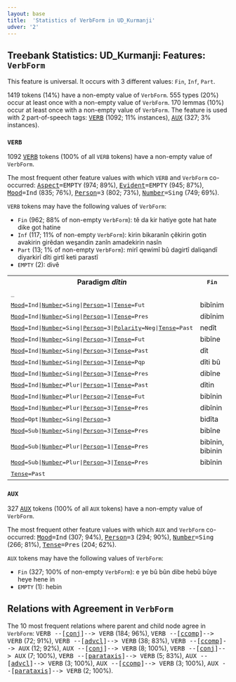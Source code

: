 ```yaml
---
layout: base
title:  'Statistics of VerbForm in UD_Kurmanji'
udver: '2'
---
```


## Treebank Statistics: UD_Kurmanji: Features: `VerbForm`

This feature is universal.
It occurs with 3 different values: `Fin`, `Inf`, `Part`.

1419 tokens (14%) have a non-empty value of `VerbForm`.
555 types (20%) occur at least once with a non-empty value of `VerbForm`.
170 lemmas (10%) occur at least once with a non-empty value of `VerbForm`.
The feature is used with 2 part-of-speech tags: <tt><a href="kmr-pos-VERB.html">VERB</a></tt> (1092; 11% instances), <tt><a href="kmr-pos-AUX.html">AUX</a></tt> (327; 3% instances).

### `VERB`

1092 <tt><a href="kmr-pos-VERB.html">VERB</a></tt> tokens (100% of all `VERB` tokens) have a non-empty value of `VerbForm`.

The most frequent other feature values with which `VERB` and `VerbForm` co-occurred: <tt><a href="kmr-feat-Aspect.html">Aspect</a></tt><tt>=EMPTY</tt> (974; 89%), <tt><a href="kmr-feat-Evident.html">Evident</a></tt><tt>=EMPTY</tt> (945; 87%), <tt><a href="kmr-feat-Mood.html">Mood</a></tt><tt>=Ind</tt> (835; 76%), <tt><a href="kmr-feat-Person.html">Person</a></tt><tt>=3</tt> (802; 73%), <tt><a href="kmr-feat-Number.html">Number</a></tt><tt>=Sing</tt> (749; 69%).

`VERB` tokens may have the following values of `VerbForm`:

* `Fin` (962; 88% of non-empty `VerbForm`): tê da kir hatiye gote hat hate dike got hatine
* `Inf` (117; 11% of non-empty `VerbForm`): kirin bikaranîn çêkirin gotin avakirin girêdan weşandin zanîn amadekirin nasîn
* `Part` (13; 1% of non-empty `VerbForm`): mirî qewimî bû dagirtî daliqandî diyarkirî dîti girtî keti parastî
* `EMPTY` (2): divê

<table>
  <tr><th>Paradigm <i>dîtin</i></th><th><tt>Fin</tt></th><th><tt>Inf</tt></th><th><tt>Part</tt></th></tr>
  <tr><td><tt>_</tt></td><td></td><td>dîtin</td><td></td></tr>
  <tr><td><tt><tt><a href="kmr-feat-Mood.html">Mood</a></tt><tt>=Ind</tt>|<tt><a href="kmr-feat-Number.html">Number</a></tt><tt>=Sing</tt>|<tt><a href="kmr-feat-Person.html">Person</a></tt><tt>=1</tt>|<tt><a href="kmr-feat-Tense.html">Tense</a></tt><tt>=Fut</tt></tt></td><td>bibînim</td><td></td><td></td></tr>
  <tr><td><tt><tt><a href="kmr-feat-Mood.html">Mood</a></tt><tt>=Ind</tt>|<tt><a href="kmr-feat-Number.html">Number</a></tt><tt>=Sing</tt>|<tt><a href="kmr-feat-Person.html">Person</a></tt><tt>=1</tt>|<tt><a href="kmr-feat-Tense.html">Tense</a></tt><tt>=Pres</tt></tt></td><td>dibînim</td><td></td><td></td></tr>
  <tr><td><tt><tt><a href="kmr-feat-Mood.html">Mood</a></tt><tt>=Ind</tt>|<tt><a href="kmr-feat-Number.html">Number</a></tt><tt>=Sing</tt>|<tt><a href="kmr-feat-Person.html">Person</a></tt><tt>=3</tt>|<tt><a href="kmr-feat-Polarity.html">Polarity</a></tt><tt>=Neg</tt>|<tt><a href="kmr-feat-Tense.html">Tense</a></tt><tt>=Past</tt></tt></td><td>nedît</td><td></td><td></td></tr>
  <tr><td><tt><tt><a href="kmr-feat-Mood.html">Mood</a></tt><tt>=Ind</tt>|<tt><a href="kmr-feat-Number.html">Number</a></tt><tt>=Sing</tt>|<tt><a href="kmr-feat-Person.html">Person</a></tt><tt>=3</tt>|<tt><a href="kmr-feat-Tense.html">Tense</a></tt><tt>=Fut</tt></tt></td><td>bibîne</td><td></td><td></td></tr>
  <tr><td><tt><tt><a href="kmr-feat-Mood.html">Mood</a></tt><tt>=Ind</tt>|<tt><a href="kmr-feat-Number.html">Number</a></tt><tt>=Sing</tt>|<tt><a href="kmr-feat-Person.html">Person</a></tt><tt>=3</tt>|<tt><a href="kmr-feat-Tense.html">Tense</a></tt><tt>=Past</tt></tt></td><td>dît</td><td></td><td></td></tr>
  <tr><td><tt><tt><a href="kmr-feat-Mood.html">Mood</a></tt><tt>=Ind</tt>|<tt><a href="kmr-feat-Number.html">Number</a></tt><tt>=Sing</tt>|<tt><a href="kmr-feat-Person.html">Person</a></tt><tt>=3</tt>|<tt><a href="kmr-feat-Tense.html">Tense</a></tt><tt>=Pqp</tt></tt></td><td>dîti bû</td><td></td><td></td></tr>
  <tr><td><tt><tt><a href="kmr-feat-Mood.html">Mood</a></tt><tt>=Ind</tt>|<tt><a href="kmr-feat-Number.html">Number</a></tt><tt>=Sing</tt>|<tt><a href="kmr-feat-Person.html">Person</a></tt><tt>=3</tt>|<tt><a href="kmr-feat-Tense.html">Tense</a></tt><tt>=Pres</tt></tt></td><td>dibîne</td><td></td><td></td></tr>
  <tr><td><tt><tt><a href="kmr-feat-Mood.html">Mood</a></tt><tt>=Ind</tt>|<tt><a href="kmr-feat-Number.html">Number</a></tt><tt>=Plur</tt>|<tt><a href="kmr-feat-Person.html">Person</a></tt><tt>=1</tt>|<tt><a href="kmr-feat-Tense.html">Tense</a></tt><tt>=Past</tt></tt></td><td>dîtin</td><td></td><td></td></tr>
  <tr><td><tt><tt><a href="kmr-feat-Mood.html">Mood</a></tt><tt>=Ind</tt>|<tt><a href="kmr-feat-Number.html">Number</a></tt><tt>=Plur</tt>|<tt><a href="kmr-feat-Person.html">Person</a></tt><tt>=2</tt>|<tt><a href="kmr-feat-Tense.html">Tense</a></tt><tt>=Fut</tt></tt></td><td>bibînin</td><td></td><td></td></tr>
  <tr><td><tt><tt><a href="kmr-feat-Mood.html">Mood</a></tt><tt>=Ind</tt>|<tt><a href="kmr-feat-Number.html">Number</a></tt><tt>=Plur</tt>|<tt><a href="kmr-feat-Person.html">Person</a></tt><tt>=3</tt>|<tt><a href="kmr-feat-Tense.html">Tense</a></tt><tt>=Pres</tt></tt></td><td>dibînin</td><td></td><td></td></tr>
  <tr><td><tt><tt><a href="kmr-feat-Mood.html">Mood</a></tt><tt>=Opt</tt>|<tt><a href="kmr-feat-Number.html">Number</a></tt><tt>=Sing</tt>|<tt><a href="kmr-feat-Person.html">Person</a></tt><tt>=3</tt></tt></td><td>bidîta</td><td></td><td></td></tr>
  <tr><td><tt><tt><a href="kmr-feat-Mood.html">Mood</a></tt><tt>=Sub</tt>|<tt><a href="kmr-feat-Number.html">Number</a></tt><tt>=Sing</tt>|<tt><a href="kmr-feat-Person.html">Person</a></tt><tt>=3</tt>|<tt><a href="kmr-feat-Tense.html">Tense</a></tt><tt>=Pres</tt></tt></td><td>bibîne</td><td></td><td></td></tr>
  <tr><td><tt><tt><a href="kmr-feat-Mood.html">Mood</a></tt><tt>=Sub</tt>|<tt><a href="kmr-feat-Number.html">Number</a></tt><tt>=Plur</tt>|<tt><a href="kmr-feat-Person.html">Person</a></tt><tt>=1</tt>|<tt><a href="kmr-feat-Tense.html">Tense</a></tt><tt>=Pres</tt></tt></td><td>bibînin, bibinin</td><td></td><td></td></tr>
  <tr><td><tt><tt><a href="kmr-feat-Mood.html">Mood</a></tt><tt>=Sub</tt>|<tt><a href="kmr-feat-Number.html">Number</a></tt><tt>=Plur</tt>|<tt><a href="kmr-feat-Person.html">Person</a></tt><tt>=3</tt>|<tt><a href="kmr-feat-Tense.html">Tense</a></tt><tt>=Pres</tt></tt></td><td>bibînin</td><td></td><td></td></tr>
  <tr><td><tt><tt><a href="kmr-feat-Tense.html">Tense</a></tt><tt>=Past</tt></tt></td><td></td><td></td><td>dîti</td></tr>
</table>

### `AUX`

327 <tt><a href="kmr-pos-AUX.html">AUX</a></tt> tokens (100% of all `AUX` tokens) have a non-empty value of `VerbForm`.

The most frequent other feature values with which `AUX` and `VerbForm` co-occurred: <tt><a href="kmr-feat-Mood.html">Mood</a></tt><tt>=Ind</tt> (307; 94%), <tt><a href="kmr-feat-Person.html">Person</a></tt><tt>=3</tt> (294; 90%), <tt><a href="kmr-feat-Number.html">Number</a></tt><tt>=Sing</tt> (266; 81%), <tt><a href="kmr-feat-Tense.html">Tense</a></tt><tt>=Pres</tt> (204; 62%).

`AUX` tokens may have the following values of `VerbForm`:

* `Fin` (327; 100% of non-empty `VerbForm`): e ye bû bûn dibe hebû bûye heye hene in
* `EMPTY` (1): hebin

## Relations with Agreement in `VerbForm`

The 10 most frequent relations where parent and child node agree in `VerbForm`:
<tt>VERB --[<tt><a href="kmr-dep-conj.html">conj</a></tt>]--> VERB</tt> (184; 96%),
<tt>VERB --[<tt><a href="kmr-dep-ccomp.html">ccomp</a></tt>]--> VERB</tt> (72; 91%),
<tt>VERB --[<tt><a href="kmr-dep-advcl.html">advcl</a></tt>]--> VERB</tt> (38; 83%),
<tt>VERB --[<tt><a href="kmr-dep-ccomp.html">ccomp</a></tt>]--> AUX</tt> (12; 92%),
<tt>AUX --[<tt><a href="kmr-dep-conj.html">conj</a></tt>]--> VERB</tt> (8; 100%),
<tt>VERB --[<tt><a href="kmr-dep-conj.html">conj</a></tt>]--> AUX</tt> (7; 100%),
<tt>VERB --[<tt><a href="kmr-dep-parataxis.html">parataxis</a></tt>]--> VERB</tt> (5; 83%),
<tt>AUX --[<tt><a href="kmr-dep-advcl.html">advcl</a></tt>]--> VERB</tt> (3; 100%),
<tt>AUX --[<tt><a href="kmr-dep-ccomp.html">ccomp</a></tt>]--> VERB</tt> (3; 100%),
<tt>AUX --[<tt><a href="kmr-dep-parataxis.html">parataxis</a></tt>]--> VERB</tt> (2; 100%).

